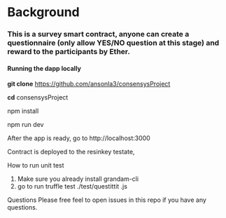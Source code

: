 # Background
### This is a survey smart contract, anyone can create a questionnaire (only allow YES/NO question at this stage) and reward to the participants by Ether. 


#### Running the dapp locally

**git clone** https://github.com/ansonla3/consensysProject

**cd** consensysProject

npm install

npm run dev

After the app is ready, go to http://localhost:3000

Contract is deployed to the resinkey testate, 

How to run unit test
1. Make sure you already install grandam-cli
2. go to   run truffle test ./test/questittit .js


Questions
Please free feel to open issues in this repo if you have any questions.
